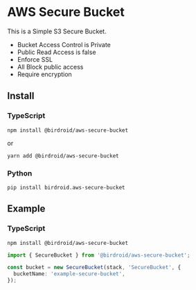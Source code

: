 # AWS Secure Bucket

This is a Simple S3 Secure Bucket.

- Bucket Access Control is Private
- Public Read Access is false
- Enforce SSL
- All Block public access
- Require encryption

## Install

### TypeScript

```shell
npm install @birdroid/aws-secure-bucket
```
or
```shell
yarn add @birdroid/aws-secure-bucket
```

### Python

```shell
pip install birdroid.aws-secure-bucket
```

## Example

### TypeScript

```shell
npm install @birdroid/aws-secure-bucket
```

```typescript
import { SecureBucket } from '@birdroid/aws-secure-bucket';

const bucket = new SecureBucket(stack, 'SecureBucket', {
  bucketName: 'example-secure-bucket',
});

```